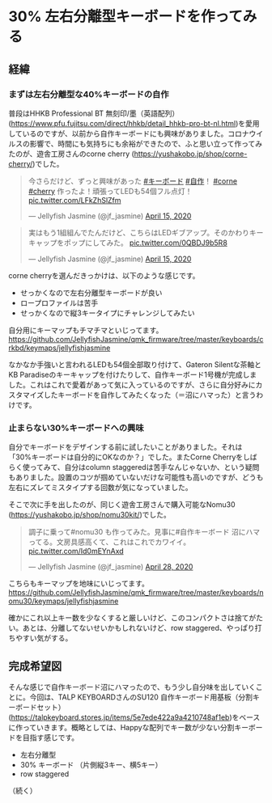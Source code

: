 # 30% 左右分離型キーボードを作ってみる

## 経緯

### まずは左右分離型な40%キーボードの自作

普段はHHKB Professional BT 無刻印/墨（英語配列） (<https://www.pfu.fujitsu.com/direct/hhkb/detail_hhkb-pro-bt-nl.html>)を愛用しているのですが、以前から自作キーボードにも興味がありました。コロナウイルスの影響で、時間にも気持ちにも余裕ができたので、ふと思い立って作ってみたのが、遊舎工房さんのcorne cherry (<https://yushakobo.jp/shop/corne-cherry/>)でした。

<blockquote class="twitter-tweet"><p lang="ja" dir="ltr">今さらだけど、ずっと興味があった <a href="https://twitter.com/hashtag/%E3%82%AD%E3%83%BC%E3%83%9C%E3%83%BC%E3%83%89?src=hash&amp;ref_src=twsrc%5Etfw">#キーボード</a> <a href="https://twitter.com/hashtag/%E8%87%AA%E4%BD%9C?src=hash&amp;ref_src=twsrc%5Etfw">#自作</a>！ <a href="https://twitter.com/hashtag/corne?src=hash&amp;ref_src=twsrc%5Etfw">#corne</a> <a href="https://twitter.com/hashtag/cherry?src=hash&amp;ref_src=twsrc%5Etfw">#cherry</a> 作ったよ！頑張ってLEDも54個フル点灯！ <a href="https://t.co/LFkZhSlZfm">pic.twitter.com/LFkZhSlZfm</a></p>&mdash; Jellyfish Jasmine (@jf_jasmine) <a href="https://twitter.com/jf_jasmine/status/1250427677900566536?ref_src=twsrc%5Etfw">April 15, 2020</a></blockquote>

<blockquote class="twitter-tweet"><p lang="ja" dir="ltr">実はもう1組組んでたんだけど、こちらはLEDギブアップ。そのかわりキーキャップをポップにしてみた。 <a href="https://t.co/0QBDJ9b5R8">pic.twitter.com/0QBDJ9b5R8</a></p>&mdash; Jellyfish Jasmine (@jf_jasmine) <a href="https://twitter.com/jf_jasmine/status/1250440104599904256?ref_src=twsrc%5Etfw">April 15, 2020</a></blockquote>

corne cherryを選んだきっかけは、以下のような感じです。

- せっかくなので左右分離型キーボードが良い
- ロープロファイルは苦手
- せっかくなので縦3キータイプにチャレンジしてみたい

自分用にキーマップもチマチマといじってます。
<https://github.com/JellyfishJasmine/qmk_firmware/tree/master/keyboards/crkbd/keymaps/jellyfishjasmine>

なかなか手強いと言われるLEDも54個全部取り付けて、Gateron Silentな茶軸とKB Paradiseのキーキャップを付けたりして、自作キーボード1号機が完成しました。これはこれで愛着があって気に入っているのですが、さらに自分好みにカスタマイズしたキーボードを自作してみたくなった（＝沼にハマった）と言うわけです。

### 止まらない30%キーボードへの興味

自分でキーボードをデザインする前に試したいことがありました。それは「30%キーボードは自分的にOKなのか？」でした。またCorne Cherryをしばらく使ってみて、自分はcolumn staggeredは苦手なんじゃないか、という疑問もありました。設置のコツが掴めていないだけな可能性も高いのですが、どうも左右にズレてミスタイプする回数が気になっていました。

そこで次に手を出したのが、同じく遊舎工房さんで購入可能なNomu30 (<https://yushakobo.jp/shop/nomu30kit/>)でした。

<blockquote class="twitter-tweet"><p lang="ja" dir="ltr">調子に乗って#nomu30 も作ってみた。見事に#自作キーボード 沼にハマってる。文房具感高くて、これはこれでカワイイ。 <a href="https://t.co/Id0mEYnAxd">pic.twitter.com/Id0mEYnAxd</a></p>&mdash; Jellyfish Jasmine (@jf_jasmine) <a href="https://twitter.com/jf_jasmine/status/1255023195221970945?ref_src=twsrc%5Etfw">April 28, 2020</a></blockquote>

こちらもキーマップを地味にいじってます。
<https://github.com/JellyfishJasmine/qmk_firmware/tree/master/keyboards/nomu30/keymaps/jellyfishjasmine>

確かにこれ以上キー数を少なくすると厳しいけど、このコンパクトさは捨てがたい。あとは、分離してないせいかもしれないけど、row staggered、やっぱり打ちやすい気がする。

## 完成希望図

そんな感じで自作キーボード沼にハマったので、もう少し自分味を出していくことに。今回は、TALP KEYBOARDさんのSU120 自作キーボード用基板（分割キーボードセット）(<https://talpkeyboard.stores.jp/items/5e7ede422a9a4210748af1eb>)をベースに作っていきます。概略としては、Happyな配列でキー数が少ない分割キーボードを目指す感じです。

- 左右分離型
- 30% キーボード （片側縦3キー、横5キー）
- row staggered

（続く）
